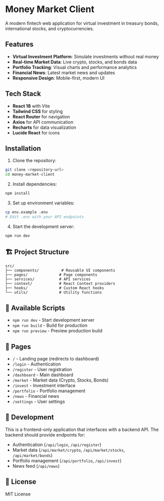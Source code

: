 # Money Market Client

A modern fintech web application for virtual investment in treasury bonds, international stocks, and cryptocurrencies.

## Features

- **Virtual Investment Platform**: Simulate investments without real money
- **Real-time Market Data**: Live crypto, stocks, and bonds data
- **Portfolio Tracking**: Visual charts and performance analytics
- **Financial News**: Latest market news and updates
- **Responsive Design**: Mobile-first, modern UI

## Tech Stack

- **React 18** with Vite
- **Tailwind CSS** for styling
- **React Router** for navigation
- **Axios** for API communication
- **Recharts** for data visualization
- **Lucide React** for icons

##  Installation

1. Clone the repository:
```bash
git clone <repository-url>
cd money-market-client
```

2. Install dependencies:
```bash
npm install
```

3. Set up environment variables:
```bash
cp env.example .env
# Edit .env with your API endpoints
```

4. Start the development server:
```bash
npm run dev
```

## 🏗️ Project Structure

```
src/
├── components/          # Reusable UI components
├── pages/              # Page components
├── services/           # API services
├── context/            # React Context providers
├── hooks/              # Custom React hooks
└── utils/              # Utility functions
```

## 🚀 Available Scripts

- `npm run dev` - Start development server
- `npm run build` - Build for production
- `npm run preview` - Preview production build

## 📱 Pages

- `/` - Landing page (redirects to dashboard)
- `/login` - Authentication
- `/register` - User registration
- `/dashboard` - Main dashboard
- `/market` - Market data (Crypto, Stocks, Bonds)
- `/invest` - Investment interface
- `/portfolio` - Portfolio management
- `/news` - Financial news
- `/settings` - User settings

## 🔧 Development

This is a frontend-only application that interfaces with a backend API. The backend should provide endpoints for:

- Authentication (`/api/login`, `/api/register`)
- Market data (`/api/market/crypto`, `/api/market/stocks`, `/api/market/bonds`)
- Portfolio management (`/api/portfolio`, `/api/invest`)
- News feed (`/api/news`)

## 📄 License

MIT License
